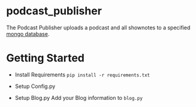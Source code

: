 # podcast_publisher

The Podcast Publisher uploads a podcast and all shownotes to a specified [mongo database](https://www.mongodb.com/).


# Getting Started
* Install Requirements
`pip install -r requirements.txt`

* Setup Config.py

* Setup Blog.py
Add your Blog information to `blog.py`
